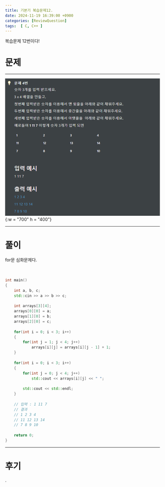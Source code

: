 ```yaml
---
title: 기본기 복습문제12.
date: 2024-11-19 16:39:00 +0900
categories: [ReviewQuestion]  
tags:  [ C, C++ ]
---
```

복습문제 12번이다!

# 문제   
---------------------------------------
![DeskTop View](/assets/img/ReviewArray4.png){:w = "700" h = "400"}

---------------------------------------

# 풀이

for문 심화문제다.

```c++


int main()
{
    int a, b, c;
    std::cin >> a >> b >> c;

    int arrays[3][4];
    arrays[0][0] = a;
    arrays[1][0] = b;
    arrays[2][0] = c;

    for(int i = 0; i < 3; i++)
    {
        for(int j = 1; j < 4; j++)
            arrays[i][j] = arrays[i][j - 1] + 1;
    }

    for(int i = 0; i < 3; i++)
    {
        for(int j = 0; j < 4; j++)
            std::cout << arrays[i][j] << " ";

        std::cout << std::endl;
    }

    // 입력 : 1 11 7
    // 결과
    // 1 2 3 4
    // 11 12 13 14
    // 7 8 9 10

    return 0;
}
```
---------------------------------------

# 후기

.

